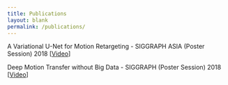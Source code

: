 ```yaml
---
title: Publications
layout: blank
permalink: /publications/
---
```


A Variational U-Net for Motion Retargeting - SIGGRAPH ASIA (Poster Session) 2018 [<a href="https://www.youtube.com/watch?v=Kv2ayFELxHg&t=95s" target="_blank">Video</a>]


Deep Motion Transfer without Big Data - SIGGRAPH (Poster Session) 2018 [<a href="https://www.youtube.com/watch?v=hrARRDrawIQ" target="_blank">Video</a>]